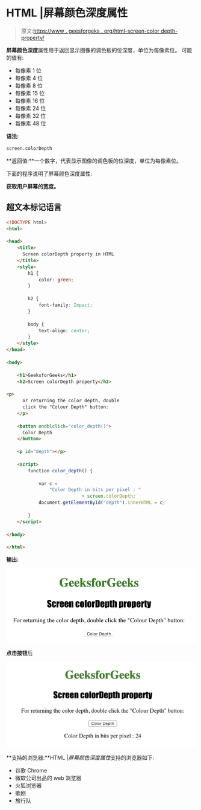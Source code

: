# HTML |屏幕颜色深度属性

> 原文:[https://www . geesforgeks . org/html-screen-color depth-property/](https://www.geeksforgeeks.org/html-screen-colordepth-property/)

**屏幕颜色深度**属性用于返回显示图像的调色板的位深度，单位为每像素位。
可能的值有:

*   每像素 1 位
*   每像素 4 位
*   每像素 8 位
*   每像素 15 位
*   每像素 16 位
*   每像素 24 位
*   每像素 32 位
*   每像素 48 位

**语法:**

```html
screen.colorDepth
```

**返回值:**一个数字，代表显示图像的调色板的位深度，单位为每像素位。

下面的程序说明了屏幕颜色深度属性:

**获取用户屏幕的宽度。**

## 超文本标记语言

```html
<!DOCTYPE html>
<html>

<head>
    <title>
      Screen colorDepth property in HTML
    </title>
    <style>
        h1 {
            color: green;
        }

        h2 {
            font-family: Impact;
        }

        body {
            text-align: center;
        }
    </style>
</head>

<body>

    <h1>GeeksforGeeks</h1>
    <h2>Screen colorDepth property</h2>

<p>
      or returning the color depth, double
      click the "Colour Depth" button:
    </p>

    <button ondblclick="color_depth()">
      Color Depth
    </button>

    <p id="depth"></p>

    <script>
        function color_depth() {

            var c =
                "Color Depth in bits per pixel : "
                            + screen.colorDepth;
            document.getElementById("depth").innerHTML = c;

        }
    </script>

</body>

</html>
```

**输出:**

![](img/b5740ea3f29f53c2d6986d32925dc9c4.png)

**点击按钮**后

![](img/2face3b0e3b5eb39a613eafa22cafdcc.png)

**支持的浏览器:**HTML |*屏幕颜色深度属性*支持的浏览器如下:

*   谷歌 Chrome
*   微软公司出品的 web 浏览器
*   火狐浏览器
*   歌剧
*   旅行队